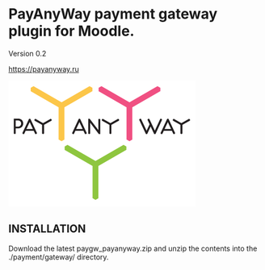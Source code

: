 # PayAnyWay payment gateway plugin for Moodle.

Version 0.2

https://payanyway.ru

![alt text](https://github.com/Snickser/moodle-paygw_payanyway/blob/main/payanyway.png?raw=true)

INSTALLATION
------------
Download the latest paygw_payanyway.zip and unzip the contents into the ./payment/gateway/ directory.
